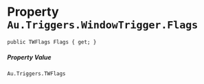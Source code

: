 # Property `Au.Triggers.WindowTrigger.Flags`

```
public TWFlags Flags { get; }
```

##### Property Value

`Au.Triggers.TWFlags`